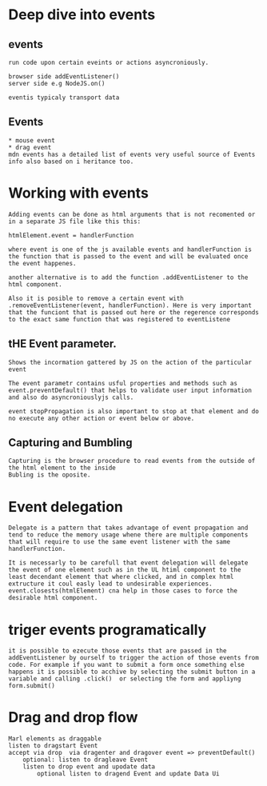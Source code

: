 # Deep dive into events

## events

    run code upon certain eveints or actions asyncroniously.

    browser side addEventListener()
    server side e.g NodeJS.on()

    eventis typicaly transport data

## Events

    * mouse event
    * drag event
    mdn events has a detailed list of events very useful source of Events info also based on i heritance too.

# Working with events

    Adding events can be done as html arguments that is not recomented or in a separate JS file like this this:

    htmlElement.event = handlerFunction

    where event is one of the js available events and handlerFunction is the function that is passed to the event and will be evaluated once the event happenes.

    another alternative is to add the function .addEventListener to the html component.

    Also it is posible to remove a certain event with .removeEventListener(event, handlerFunction). Here is very important that the funciont that is passed out here or the regerence corresponds to the exact same function that was registered to eventListene

## tHE Event parameter.

    Shows the incormation gattered by JS on the action of the particular  event

    The event parametr contains usful properties and methods such as event.preventDefault() that helps to validate user input information and also do asyncroniouslyjs calls.

    event stopPropagation is also important to stop at that element and do no execute any other action or event below or above.

## Capturing and Bumbling

    Capturing is the browser procedure to read events from the outside of the html element to the inside
    Bubling is the oposite.

# Event delegation

    Delegate is a pattern that takes advantage of event propagation and tend to reduce the memory usage whene there are multiple components that will require to use the same event listener with the same handlerFunction.

    It is necessarly to be carefull that event delegation will delegate the event of one element such as in the UL htiml component to the least decendant element that where clicked, and in complex html extructure it coul easly lead to undesirable experiences. event.closests(htmlElement) cna help in those cases to force the desirable html component.

# triger events programatically

    it is possible to ezecute those events that are passed in the addEventListener by ourself to trigger the action of those events from code. For example if you want to submit a form once something else happens it is possible to acchive by selecting the submit button in a variable and calling .click()  or selecting the form and appliyng form.submit()

# Drag and drop flow

    Marl elements as draggable
    listen to dragstart Event
    accept via drop  via dragenter and dragover event => preventDefault()
        optional: listen to dragleave Event
        listen to drop event and upodate data
            optional listen to dragend Event and update Data Ui



